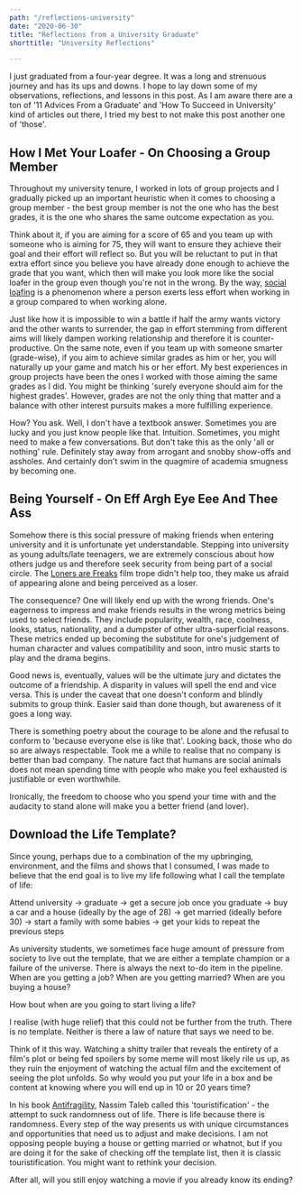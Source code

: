 ```yaml
---
path: "/reflections-university"
date: "2020-06-30"
title: "Reflections from a University Graduate"
shorttitle: "University Reflections"

---
```


I just graduated from a four-year degree. It was a long and strenuous journey and has its ups and downs. I hope to lay down some of my observations, reflections, and lessons in this post. As I am aware there are a ton of '11 Advices From a Graduate' and 'How To Succeed in University' kind of articles out there, I tried my best to not make this post another one of 'those'.

## How I Met Your Loafer - On Choosing a Group Member  
Throughout my university tenure, I worked in lots of group projects and I gradually picked up an important heuristic when it comes to choosing a group member - the best group member is not the one who has the best grades, it is the one who shares the same outcome expectation as you. 

Think about it, if you are aiming for a score of 65 and you team up with someone who is aiming for 75, they will want to ensure they achieve their goal and their effort will reflect so. But you will be reluctant to put in that extra effort since you believe you have already done enough to achieve the grade that you want, which then will make you look more like the social loafer in the group even though you're not in the wrong. By the way, [social loafing](https://en.wikipedia.org/wiki/Social_loafing) is a phenomenon where a person exerts less effort when working in a group compared to when working alone. 

Just like how it is impossible to win a battle if half the army wants victory and the other wants to surrender, the gap in effort stemming from different aims will likely dampen working relationship and therefore it is counter-productive. On the same note, even if you team up with someone smarter (grade-wise), if you aim to achieve similar grades as him or her, you will naturally up your game and match his or her effort. My best experiences in group projects have been the ones I worked with those aiming the same grades as I did. You might be thinking 'surely everyone should aim for the highest grades'. However, grades are not the only thing that matter and a balance with other interest pursuits makes a more fulfilling experience.

How? You ask. Well, I don't have a textbook answer. Sometimes you are lucky and you just know people like that. Intuition. Sometimes, you might need to make a few conversations. But don't take this as the only 'all or nothing' rule. Definitely stay away from arrogant and snobby show-offs and assholes. And certainly don't swim in the quagmire of academia smugness by becoming one. 

## Being Yourself - On Eff Argh Eye Eee And Thee Ass
Somehow there is this social pressure of making friends when entering university and it is unfortunate yet understandable. Stepping into university as young adults/late teenagers, we are extremely conscious about how others judge us and therefore seek security from being part of a social circle. The [Loners are Freaks](https://tvtropes.org/pmwiki/pmwiki.php/Main/LonersAreFreaks) film trope didn't help too, they make us afraid of appearing alone and being perceived as a loser. 

The consequence? One will likely end up with the wrong friends. One's eagerness to impress and make friends results in the wrong metrics being used to select friends. They include popularity, wealth, race, coolness, looks, status, nationality, and a dumpster of other ultra-superficial reasons. These metrics ended up becoming the substitute for one's judgement of human character and values compatibility and soon, intro music starts to play and the drama begins. 

Good news is, eventually, values will be the ultimate jury and dictates the outcome of a friendship. A disparity in values will spell the end and vice versa. This is under the caveat that one doesn't conform and blindly submits to group think. Easier said than done though, but awareness of it goes a long way. 

There is something poetry about the courage to be alone and the refusal to conform to 'because everyone else is like that'. Looking back, those who do so are always respectable. Took me a while to realise that no company is better than bad company. The nature fact that humans are social animals does not mean spending time with people who make you feel exhausted is justifiable or even worthwhile. 

Ironically, the freedom to choose who you spend your time with and the audacity to stand alone will make you a better friend (and lover). 

## Download the Life Template?  
Since young, perhaps due to a combination of the my upbringing, environment, and the films and shows that I consumed, I was made to believe that the end goal is to live my life following what I call the template of life:

Attend university -> graduate -> get a secure job once you graduate -> buy a car and a house (ideally by the age of 28) -> get married (ideally before 30)  -> start a family with some babies -> get your kids to repeat the previous steps 

As university students, we sometimes face huge amount of pressure from society to live out the template, that we are either a template champion or a failure of the universe. There is always the next to-do item in the pipeline. When are you getting a job? When are you getting married? When are you buying a house? 

How bout when are you going to start living a life? 

I realise (with huge relief) that this could not be further from the truth. There is no template. Neither is there a law of nature that says we need to be. 

Think of it this way. Watching a shitty trailer that reveals the entirety of a film's plot or being fed spoilers by some meme will most likely rile us up, as they ruin the enjoyment of watching the actual film and the excitement of seeing the plot unfolds. So why would you put your life in a box and be content at knowing where you will end up in 10 or 20 years time? 

In his book [Antifragility](https://www.amazon.co.uk/Antifragile-Things-that-Gain-Disorder/dp/0141038225), Nassim Taleb called this 'touristification' - the attempt to suck randomness out of life. There is life because there is randomness. Every step of the way presents us with unique circumstances and opportunities that need us to adjust and make decisions. I am not opposing people buying a house or getting married or whatnot, but if you are doing it for the sake of checking off the template list, then it is classic touristification. You might want to rethink your decision.   

After all, will you still enjoy watching a movie if you already know its ending?  
